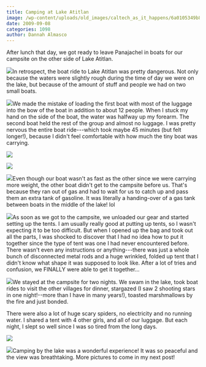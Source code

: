 ```yaml
---
title: Camping at Lake Atitlan
image: /wp-content/uploads/old_images/caltech_as_it_happens/6a0105349b8251970b0120a5ace5d4970c.jpg
date: 2009-09-08
categories: 1098
author: Dannah Almasco
---
```


After lunch that day, we got ready to leave Panajachel in boats for our campsite on the other side of Lake Atitlan.


![](/old_images/caltech_as_it_happens/6a0105349b8251970b0120a5ace81c970c.jpg)In retrospect, the boat ride to Lake Atitlan was pretty dangerous. Not only because the waters were slightly rough during the time of day we were on the lake, but because of the amount of stuff and people we had on two small boats.


![](/old_images/caltech_as_it_happens/6a0105349b8251970b0120a5ace66e970c.jpg)We made the mistake of loading the first boat with most of the luggage into the bow of the boat in addition to about 12 people. When I stuck my hand on the side of the boat, the water was halfway up my forearm. The second boat held the rest of the group and almost no luggage. I was pretty nervous the entire boat ride---which took maybe 45 minutes (but felt longer!), because I didn't feel comfortable with how much the tiny boat was carrying.


![](/old_images/caltech_as_it_happens/6a0105349b8251970b0120a5566d46970b.jpg)

![](/old_images/caltech_as_it_happens/6a0105349b8251970b0120a5566d85970b.jpg)

![](/old_images/caltech_as_it_happens/6a0105349b8251970b0120a5566ee6970b.jpg)Even though our boat wasn't as fast as the other since we were carrying more weight, the other boat didn't get to the campsite before us. That's because they ran out of gas and had to wait for us to catch up and pass them an extra tank of gasoline. It was literally a handing-over of a gas tank between boats in the middle of the lake! lol

![](/old_images/caltech_as_it_happens/6a0105349b8251970b0120a55671e3970b.jpg)As soon as we got to the campsite, we unloaded our gear and started setting up the tents. I am usually really good at putting up tents, so I wasn't expecting it to be too difficult. But when I opened up the bag and took out all the parts, I was shocked to discover that I had no idea how to put it together since the type of tent was one I had never encountered before. There wasn't even any instructions or anything---there was just a whole bunch of disconnected metal rods and a huge wrinkled, folded up tent that I didn't know what shape it was supposed to look like. After a lot of tries and confusion, we FINALLY were able to get it together...


![](/old_images/caltech_as_it_happens/6a0105349b8251970b0120a556794e970b.jpg)We stayed at the campsite for two nights. We swam in the lake, took boat rides to visit the other villages for dinner, stargazed (I saw 2 shooting stars in one night!--more than I have in many years!), toasted marshmallows by the fire and just bonded.

There were also a lot of huge scary spiders, no electricity and no running water. I shared a tent with 4 other girls, and all of our luggage. But each night, I slept so well since I was so tired from the long days.


![](/old_images/caltech_as_it_happens/6a0105349b8251970b0120a5acf69e970c.jpg)

![](/old_images/caltech_as_it_happens/6a0105349b8251970b0120a5acf6f0970c.jpg)Camping by the lake was a wonderful experience! It was so peaceful and the view was breathtaking. More pictures to come in my next post!
